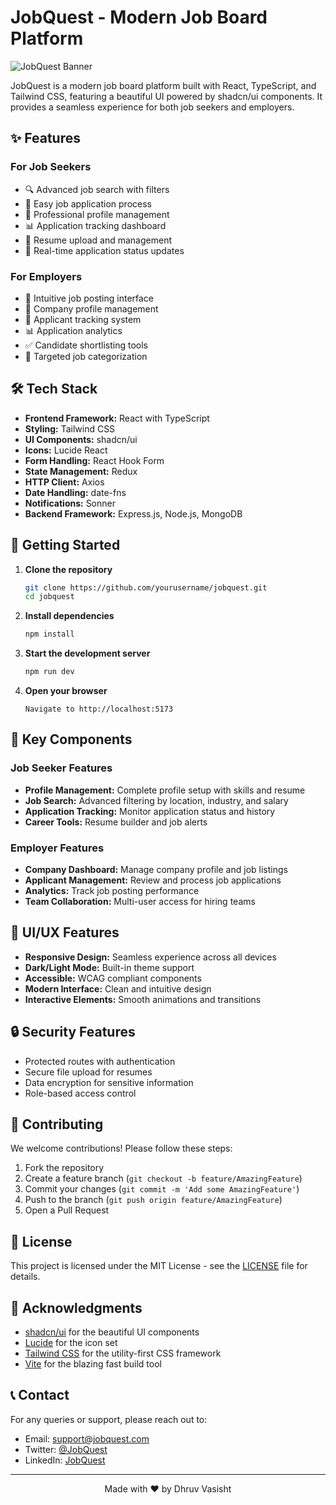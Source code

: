 # JobQuest - Modern Job Board Platform

![JobQuest Banner](https://images.unsplash.com/photo-1486312338219-ce68d2c6f44d?q=80&w=2072&auto=format&fit=crop)

JobQuest is a modern job board platform built with React, TypeScript, and Tailwind CSS, featuring a beautiful UI powered by shadcn/ui components. It provides a seamless experience for both job seekers and employers.

## ✨ Features

### For Job Seekers
- 🔍 Advanced job search with filters
- 📝 Easy job application process
- 👤 Professional profile management
- 📊 Application tracking dashboard
- 📑 Resume upload and management
- 🔔 Real-time application status updates

### For Employers
- 📌 Intuitive job posting interface
- 🏢 Company profile management
- 👥 Applicant tracking system
- 📊 Application analytics
- ✅ Candidate shortlisting tools
- 🎯 Targeted job categorization

## 🛠️ Tech Stack

- **Frontend Framework:** React with TypeScript
- **Styling:** Tailwind CSS
- **UI Components:** shadcn/ui
- **Icons:** Lucide React
- **Form Handling:** React Hook Form
- **State Management:** Redux
- **HTTP Client:** Axios
- **Date Handling:** date-fns
- **Notifications:** Sonner
- **Backend Framework:** Express.js, Node.js, MongoDB

## 🚀 Getting Started

1. **Clone the repository**
   ```bash
   git clone https://github.com/yourusername/jobquest.git
   cd jobquest
   ```

2. **Install dependencies**
   ```bash
   npm install
   ```

3. **Start the development server**
   ```bash
   npm run dev
   ```

4. **Open your browser**
   ```
   Navigate to http://localhost:5173
   ```

## 📱 Key Components

### Job Seeker Features
- **Profile Management:** Complete profile setup with skills and resume
- **Job Search:** Advanced filtering by location, industry, and salary
- **Application Tracking:** Monitor application status and history
- **Career Tools:** Resume builder and job alerts

### Employer Features
- **Company Dashboard:** Manage company profile and job listings
- **Applicant Management:** Review and process job applications
- **Analytics:** Track job posting performance
- **Team Collaboration:** Multi-user access for hiring teams

## 🎨 UI/UX Features

- **Responsive Design:** Seamless experience across all devices
- **Dark/Light Mode:** Built-in theme support
- **Accessible:** WCAG compliant components
- **Modern Interface:** Clean and intuitive design
- **Interactive Elements:** Smooth animations and transitions

## 🔒 Security Features

- Protected routes with authentication
- Secure file upload for resumes
- Data encryption for sensitive information
- Role-based access control

## 🤝 Contributing

We welcome contributions! Please follow these steps:

1. Fork the repository
2. Create a feature branch (`git checkout -b feature/AmazingFeature`)
3. Commit your changes (`git commit -m 'Add some AmazingFeature'`)
4. Push to the branch (`git push origin feature/AmazingFeature`)
5. Open a Pull Request

## 📄 License

This project is licensed under the MIT License - see the [LICENSE](LICENSE) file for details.

## 🙏 Acknowledgments

- [shadcn/ui](https://ui.shadcn.com/) for the beautiful UI components
- [Lucide](https://lucide.dev/) for the icon set
- [Tailwind CSS](https://tailwindcss.com/) for the utility-first CSS framework
- [Vite](https://vitejs.dev/) for the blazing fast build tool

## 📞 Contact

For any queries or support, please reach out to:
- Email: support@jobquest.com
- Twitter: [@JobQuest](https://twitter.com/JobQuest)
- LinkedIn: [JobQuest](https://linkedin.com/company/JobQuest)

---

<p align="center">Made with ❤️ by Dhruv Vasisht</p>
